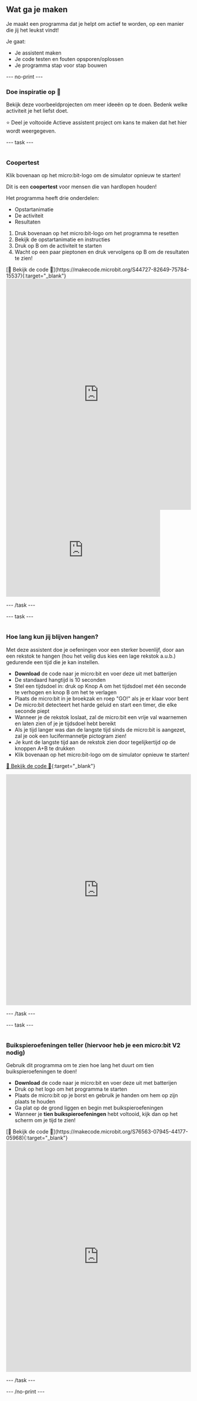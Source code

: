 ## Wat ga je maken

Je maakt een programma dat je helpt om actief te worden, op een manier die jij het leukst vindt!

Je gaat:

- Je assistent maken
- Je code testen en fouten opsporen/oplossen
- Je programma stap voor stap bouwen

--- no-print --- 

### Doe inspiratie op 💭

Bekijk deze voorbeeldprojecten om meer ideeën op te doen. Bedenk welke activiteit je het liefst doet.

⭐ Deel je voltooide Actieve assistent project om kans te maken dat het hier wordt weergegeven.

--- task ---

<div style="display: flex; flex-wrap: wrap">
<div style="flex-basis: 200px; flex-grow: 1">  

### Coopertest

Klik bovenaan op het micro:bit-logo om de simulator opnieuw te starten!

Dit is een **coopertest** voor mensen die van hardlopen houden!

Het programma heeft drie onderdelen:

- Opstartanimatie
- De activiteit
- Resultaten

1. Druk bovenaan op het micro:bit-logo om het programma te resetten
2. Bekijk de opstartanimatie en instructies
3. Druk op B om de activiteit te starten
4. Wacht op een paar pieptonen en druk vervolgens op B om de resultaten te zien!


<div>
[👀 Bekijk de code 👀](https://makecode.microbit.org/S44727-82649-75784-15537){:target="_blank"}
<div style="position:relative;height:0;padding-bottom:125%;overflow:hidden;"><iframe style="position:absolute;top:0;left:0;width:100%;height:100%;" src="https://makecode.microbit.org/---run?id=S44727-82649-75784-15537" allowfullscreen="allowfullscreen" sandbox="allow-popups allow-forms allow-scripts allow-same-origin" frameborder="0"></iframe></div>
</div>


<iframe width="420" height="237" src="https://www.youtube.com/embed/jaPrKvT4g5A?si=QHyyjJ16U8qc3_Ac" title="YouTube video player" alt="A boy runs to and from a micro:bit twice, each time the LEDs show a heart image and it makes a beeping sound. The video then cuts to show the boy holding the micro:bit as the score is displayed on the LEDs." frameborder="0" allow="accelerometer; autoplay; clipboard-write; encrypted-media; gyroscope; picture-in-picture; web-share" allowfullscreen></iframe>

--- /task ---  

--- task ---

<div style="display: flex; flex-wrap: wrap">
<div style="flex-basis: 200px; flex-grow: 1">  

### Hoe lang kun jij blijven hangen?

Met deze assistent doe je oefeningen voor een sterker bovenlijf, door aan een rekstok te hangen (hou het veilig dus kies een lage rekstok a.u.b.) gedurende een tijd die je kan instellen.

- **Download** de code naar je micro:bit en voer deze uit met batterijen
- De standaard hangtijd is 10 seconden
- Stel een tijdsdoel in: druk op Knop A om het tijdsdoel met één seconde te verhogen en knop B om het te verlagen
- Plaats de micro:bit in je broekzak en roep "GO!" als je er klaar voor bent
- De micro:bit detecteert het harde geluid en start een timer, die elke seconde piept
- Wanneer je de rekstok loslaat, zal de micro:bit een vrije val waarnemen en laten zien of je je tijdsdoel hebt bereikt
- Als je tijd langer was dan de langste tijd sinds de micro:bit is aangezet, zal je ook een lucifermannetje pictogram zien!
- Je kunt de langste tijd aan de rekstok zien door tegelijkertijd op de knoppen A+B te drukken
- Klik bovenaan op het micro:bit-logo om de simulator opnieuw te starten!


<div>

[👀 Bekijk de code 👀](https://makecode.microbit.org/_H8FRgC5dRe5X){:target="_blank"}

<div style="position:relative;height:0;padding-bottom:125%;overflow:hidden;"><iframe style="position:absolute;top:0;left:0;width:100%;height:100%;" src="https://makecode.microbit.org/---run?id=_H8FRgC5dRe5X" allowfullscreen="allowfullscreen" sandbox="allow-popups allow-forms allow-scripts allow-same-origin" frameborder="0"></iframe></div>


--- /task ---

--- task ---

<div style="display: flex; flex-wrap: wrap">
<div style="flex-basis: 200px; flex-grow: 1">  

### Buikspieroefeningen teller (hiervoor heb je een micro:bit V2 nodig)

Gebruik dit programma om te zien hoe lang het duurt om tien buikspieroefeningen te doen!

- **Download** de code naar je micro:bit en voer deze uit met batterijen
- Druk op het logo om het programma te starten
- Plaats de micro:bit op je borst en gebruik je handen om hem op zijn plaats te houden
- Ga plat op de grond liggen en begin met buikspieroefeningen
- Wanneer je **tien buikspieroefeningen** hebt voltooid, kijk dan op het scherm om je tijd te zien!


<div>
[👀 Bekijk de code 👀](https://makecode.microbit.org/S76563-07945-44177-05968){:target="_blank"}
<div style="position:relative;height:0;padding-bottom:125%;overflow:hidden;"><iframe style="position:absolute;top:0;left:0;width:100%;height:100%;" src="https://makecode.microbit.org/---run?id=S76563-07945-44177-05968" allowfullscreen="allowfullscreen" sandbox="allow-popups allow-forms allow-scripts allow-same-origin" frameborder="0"></iframe></div>
</div>

--- /task ---

--- /no-print ---
